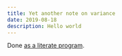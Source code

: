 ```yaml
---
title: Yet another note on variance
date: 2019-08-18
description: Hello world
---
```


Done [as a literate program](https://typescript-play.js.org/#code/PQKhCgAIUgLAXeAHAzgLmMApgOwHQDuAlgNZFJYAmRAhngPYBOA5sMWcAML0BuNjtHAGMsAfRo5KoofRzxGNPgIkjRAChkBbJAFd4WRqJRCiuEQEooEaJACSAM0gBlSERSQakFDoBG8AJ4UkPSOACoANJDwsDTwru4EAoi4zpAAPGiQocGMqYAmRFl4VlkxcZpYEu4uQhKQPliQAEQoNPZYADb+jZA6KFSQWDwG-gSwBg3ZbgMAHhRC+pRFNsWhgVhOQgJIcb1Y7gAGWNP6kij7kCRYI0yUUfSQmvwkXr4BSEQ4zJCMHbFEsihYOQliBgOBwEJ2jQUO4AII4IiPdqQADe4AAvuDMJBOLF0pl4YiaO0IVCYTi8UcTpQ4QikaioJAmeV6AQ1OZUZjMeBQNYYAAZLDwADk7ha-kgBAaH3k9EoOhEHiia0gMhwKHkCvgTEgAAkQZBirr4l4aERbtq6lg0MVitwlIJ4JkiI5dWknAA+fF6tKhD14SAAWSe-WhkH29D05zUnAAxBydfsANTRjbEmjmA3cOQKB0SJ2uV2+r0ZH2egPBxiXW5h-YfaNxhO5fYAWlTNShmdtNgAQkQlPnna6TT56NFVbx+I6PJIJznFFP8wbbDg83Ih3qTTgsERogYJ2v4JEcDq1fIF8o5CCweA3g1ce12j4aEISMXIABeSBqPjtHTWrIOQ-L0eHoc0AG4sWACk4imaEUCIZgcBoHx2gaS1CSRIo0LiGgAEYCTpYlP0gbcCBg9lIJ5aCez0UixyiMZgj3XICBoCV+EjSRsKFDwACZMlxOIvzIyBMOJSioMgHssBqXZwxoPi8BZNlzHOAhI3aW5NmhWAimoilH2fV80iEr0phPXCYUQ5DUPQ+4HyfF833E9p-QMlcsjWDYtjiaIpimWROiiRh-0lXdYHDDUBHmAAxHRhHgf4cFWCgzh4uIhAIwynJM1yvS-H9iX-QTYiAr0UXRKjsRkuS+nDLK1FE1z2TUh5EIQVUFEBfSarovdmLGVj2I8RguNuDSqxQDLVQEnLjLfMySKKv8ANc8rOWq6DHIWk0z1zRc5EiFAHOJXKXKItzvR25zTNidzwBw0bGGy2FGAUfw0nykiAG1RKE9kAF1IKe-hGDmt6Pru+ACsgP6sHIlrzGBqTIZGqYZEPIogA).
